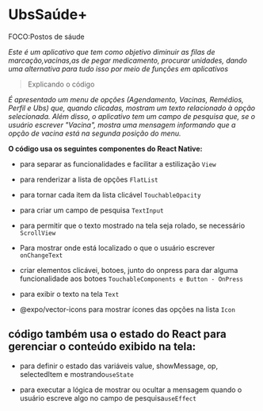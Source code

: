 # UbsSaúde+

FOCO:Postos de sáude

*Este é um aplicativo que tem como objetivo diminuir as filas de marcação,vacinas,as de pegar medicamento, procurar unidades, dando uma alternativa para tudo isso por meio de funções em aplicativos*

>Explicando o código

 *É apresentado um menu de opções (Agendamento, Vacinas, Remédios, Perfil e Ubs) que, quando clicadas, mostram um texto relacionado à opção selecionada. Além disso, o aplicativo tem um campo de pesquisa que, se o usuário escrever "Vacina", mostra uma mensagem informando que a opção de vacina está na segunda posição do menu.*

**O código usa os seguintes componentes do React Native:**


* para separar as funcionalidades e facilitar a estilização `View`


* para renderizar a lista de opções `FlatList`


*  para tornar cada item da lista clicável `TouchableOpacity`


* para criar um campo de pesquisa `TextInput `


* para permitir que o texto mostrado na tela seja rolado, se necessário `ScrollView `


* Para mostrar onde está localizado o que o usuário escrever `onChangeText`


*  criar elementos clicávei, botoes, junto do onpress para dar alguma funcionalidade aos botoes `TouchableComponents e Button - OnPress`


* para exibir o texto na tela `Text `


* @expo/vector-icons para mostrar ícones das opções na lista `Icon `

## **código também usa o estado do React para gerenciar o conteúdo exibido na tela:**



* para definir o estado das variáveis value, showMessage, op, selectedItem e mostrando`useState `



 * para executar a lógica de mostrar ou ocultar a mensagem quando o usuário escreve algo no campo de pesquisa`useEffect`
